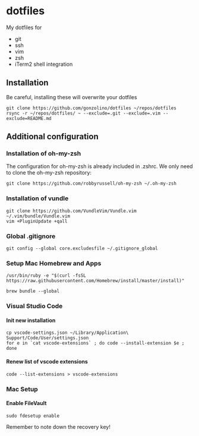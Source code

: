 # dotfiles
My dotfiles for

* git
* ssh
* vim
* zsh
* iTerm2 shell integration

## Installation
Be careful, installing these will overwrite your dotfiles

```shell
git clone https://github.com/gonzolino/dotfiles ~/repos/dotfiles
rsync -r ~/repos/dotfiles/ ~ --exclude=.git --exclude=.vim --exclude=README.md
```

## Additional configuration
### Installation of oh-my-zsh
The configuration for oh-my-zsh is already included in .zshrc.
We only need to clone the oh-my-zsh repository:

```shell
git clone https://github.com/robbyrussell/oh-my-zsh ~/.oh-my-zsh
```

### Installation of vundle

```shell
git clone https://github.com/VundleVim/Vundle.vim ~/.vim/bundle/Vundle.vim
vim +PluginUpdate +qall
```

### Global .gitignore

```
git config --global core.excludesfile ~/.gitignore_global
```

### Setup Mac Homebrew and Apps

```
/usr/bin/ruby -e "$(curl -fsSL https://raw.githubusercontent.com/Homebrew/install/master/install)"

brew bundle --global
```

### Visual Studio Code

#### Init new installation

```
cp vscode-settings.json ~/Library/Application\ Support/Code/User/settings.json
for e in `cat vscode-extensions` ; do code --install-extension $e ; done
```

#### Renew list of vscode extensions

```
code --list-extensions > vscode-extensions
```

### Mac Setup

#### Enable FileVault

```
sudo fdesetup enable
```

Remember to note down the recovery key!
